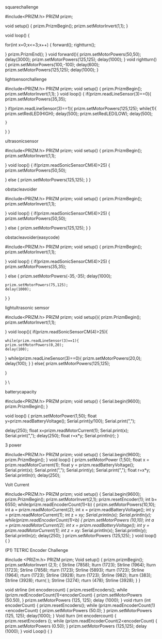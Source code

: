 squarechallenge

#include<PRIZM.h>
PRIZM prizm;

void setup() {
  prizm.PrizmBegin();
  prizm.setMotorInvert(1,1);
}

void loop() {
  
  for(int x=0;x<=3;x++)
  {
    forward();
    rightturn();
    
  }
  prizm.PrizmEnd();
}
void forward(){
  prizm.setMotorPowers(50,50);
  delay(3000);
  prizm.setMotorPowers(125,125);
  delay(1000);
}
void rightturn(){
  prizm.setMotorPowers(100,-100);
  delay(600);
  prizm.setMotorPowers(125,125);
  delay(1000);
}




lightsensorchallenge

#include<PRIZM.h>
PRIZM prizm;
void setup() {
prizm.PrizmBegin();
prizm.setMotorInvert(1,1);
}
void loop() {
  if(prizm.readLineSensor(3)==0){
    prizm.setMotorPowers(35,35);
    
  }
  if(prizm.readLineSensor(3)==1){
    prizm.setMotorPowers(125,125);
    while(1){
      prizm.setRedLED(HIGH);
      delay(500);
      prizm.setRedLED(LOW);
      delay(500);
      
    }
  }
}





ultrasonicsensor


#include<PRIZM.h>
PRIZM prizm;
void setup() {
  prizm.PrizmBegin();
  prizm.setMotorInvert(1,1);
  
}
void loop() {
  if(prizm.readSonicSensorCM(4)>25)
  {
    prizm.setMotorPowers(50,50);
  
  }
  else
  {
    prizm.setMotorPowers(125,125);
  }
}





obstacleavoider


#include<PRIZM.h>
PRIZM prizm;
void setup() {
  prizm.PrizmBegin();
  prizm.setMotorInvert(1,1);
  
}
void loop() {
  if(prizm.readSonicSensorCM(4)>25)
  {
    prizm.setMotorPowers(50,50);
  
  }
  else
  {
    prizm.setMotorPowers(125,125);
  }
}





obstacleavoider(easycode)

#include<PRIZM.h>
PRIZM prizm;
void setup() {
  prizm.PrizmBegin();
  prizm.setMotorInvert(1,1);
  
}
void loop() {
  if(prizm.readSonicSensorCM(4)>25)
  {
    prizm.setMotorPowers(35,35);
    
  
  }
  else
  {
   prizm.setMotorPowers(-35,-35);
    delay(1000);
    
    prizm.setMotorPowers(75,125);
    delay(1000);
    
    
    
    
  }
}





lightultrasonic semsor

#include<PRIZM.h>
PRIZM prizm;
void setup(){
  prizm.PrizmBegin();
  prizm.setMotorInvert(1,1);
  
}
void loop(){
  if(prizm.readSonicSensorCM(4)>25){
    
  
    while(prizm.readLineSensor(3)==1){
    prizm.setMotorPowers(0,20);
    delay(100);
}
    while(prizm.readLineSensor(3)==0){
    prizm.setMotorPowers(20,0);
    delay(100);
  }
  }
  else{
    prizm.setMotorPowers(125,125);
    
  }
  
}
\





batterycapacity



#include<PRIZM.h>
PRIZM prizm;
void setup() {
Serial.begin(9600);
prizm.PrizmBegin();
}

void loop() {
prizm.setMotorPower(1,50);
float y=prizm.readBatteryVoltage();
Serial.print(y/100);
Serial.print(",");

delay(250);
float x=prizm.readMotorCurrent(1);
Serial.print(x);
Serial.print(",");
delay(250);
float r=x*y;
Serial.println(r);
}





3 power 


#include<PRIZM.h>
PRIZM prizm;
void setup() {
Serial.begin(9600);
prizm.PrizmBegin();
}
void loop() {
prizm.setMotorPower (1,50);
float x = prizm.readMotorCurrent(1);
float y = prizm.readBatteryVoltage();
Serial.print(x);
Serial.print(",");
Serial.print(y);
Serial.print(",");
float r=x*y;
Serial.println(r);
delay(250);







Volt Current 


#include<PRIZM.h>
PRIZM prizm;
void setup() {
Serial.begin(9600);
prizm.PrizmBegin();
prizm.setMotorInvert(2,1);
prizm.resetEncoder(1);
int b= 6550;
while(prizm.readEncoderCount(1)<b)
{
prizm.setMotorPowers(10,10);
int a = prizm.readMotorCurrent(2);
int x = prizm.readBatteryVoltage();
int y = prizm.readMotorCurrent(1);
int z = x*y;
Serial.printin(x);
Serial.println(y);
while(prizm.readEncoderCount(1)<b)
{
prizm.setMotorPowers (10,10);
int a = prizm.readMotorCurrent(2);
int x = prizm.readBatteryVoltage();
int y = prizm.readMotorCurrent(1);
int z = x*y:
Serial.println(x);
Serial.println(y);
Serial.println(z);
delay(250);
}
prizm.setMotorPowers (125,125);
}
void loop() {
}






(P1) TETRIC Encoder Challenge 



#include <PRIZm.h>
PRIZM prizm;
Void setup() {
prizm.prizmBegin();
prizm.setMotorInvert (2,1);
{
Strline (7858);
Iturn (1723);
Strline (1964);
Iturn (1723);
Strline (7858);
rturn (1723);
Strline (5893);
rturn (1723);
Strline (1964);
rturn (1723);
Strline (3928);
lturn (1723);
Strline (982);
Iturn (383);
Strline (3928);
rturn( ); 
Strline (3274);
rturn (478);
Strline (3928);
}
}

void strline (int encodercount)
{
prizm.resetEncoders();
while (prizm.redEncoderCount(1)<encoderCount)
{
prizm.setMotorPowers (50.50),
}
prizm.setMotorPowers (125, 125);
delay (1000);
}
void rturn (int encoderCount)
{
prizm.resetEncoders();
while (prizm.readEncoderCount(1)<encoderCount)
{
prizm.setMotorPowers (50.0);
 }
prizm.setMotorPowers (125, 125);
delay(1000);
}
Void lturn (int encodercount)
{
prizm.resetEncoders ();
while (prizm.readEncoderCount(2<encoderCount)
{
prizm.setMotorPowers (0.50);
}
prizm.setMotorPowers (125,125); 
delay (1000);
}
void Loop() {
}

